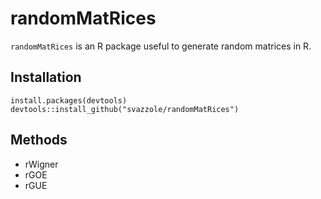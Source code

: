 # randomMatRices

`randomMatRices` is an R package useful to generate random matrices in R.

## Installation

```{r}
install.packages(devtools)
devtools::install_github("svazzole/randomMatRices")
```

## Methods

- rWigner
- rGOE
- rGUE
